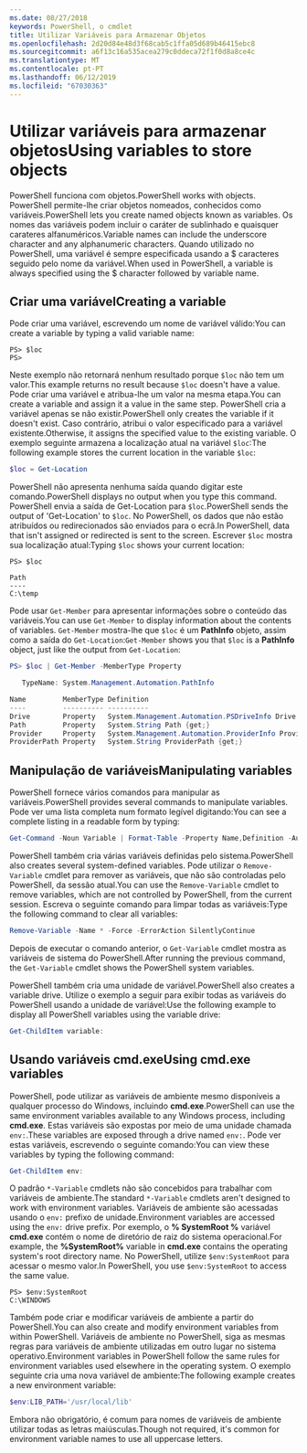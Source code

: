 ```yaml
---
ms.date: 08/27/2018
keywords: PowerShell, o cmdlet
title: Utilizar Variáveis para Armazenar Objetos
ms.openlocfilehash: 2d20d84e48d3f68cab5c1ffa05d689b46415ebc8
ms.sourcegitcommit: a6f13c16a535acea279c0ddeca72f1f0d8a8ce4c
ms.translationtype: MT
ms.contentlocale: pt-PT
ms.lasthandoff: 06/12/2019
ms.locfileid: "67030363"
---
```

# <a name="using-variables-to-store-objects"></a><span data-ttu-id="bd703-103">Utilizar variáveis para armazenar objetos</span><span class="sxs-lookup"><span data-stu-id="bd703-103">Using variables to store objects</span></span>

<span data-ttu-id="bd703-104">PowerShell funciona com objetos.</span><span class="sxs-lookup"><span data-stu-id="bd703-104">PowerShell works with objects.</span></span> <span data-ttu-id="bd703-105">PowerShell permite-lhe criar objetos nomeados, conhecidos como variáveis.</span><span class="sxs-lookup"><span data-stu-id="bd703-105">PowerShell lets you create named objects known as variables.</span></span>
<span data-ttu-id="bd703-106">Os nomes das variáveis podem incluir o caráter de sublinhado e quaisquer carateres alfanuméricos.</span><span class="sxs-lookup"><span data-stu-id="bd703-106">Variable names can include the underscore character and any alphanumeric characters.</span></span> <span data-ttu-id="bd703-107">Quando utilizado no PowerShell, uma variável é sempre especificada usando a \$ caracteres seguido pelo nome da variável.</span><span class="sxs-lookup"><span data-stu-id="bd703-107">When used in PowerShell, a variable is always specified using the \$ character followed by variable name.</span></span>

## <a name="creating-a-variable"></a><span data-ttu-id="bd703-108">Criar uma variável</span><span class="sxs-lookup"><span data-stu-id="bd703-108">Creating a variable</span></span>

<span data-ttu-id="bd703-109">Pode criar uma variável, escrevendo um nome de variável válido:</span><span class="sxs-lookup"><span data-stu-id="bd703-109">You can create a variable by typing a valid variable name:</span></span>

```
PS> $loc
PS>
```

<span data-ttu-id="bd703-110">Neste exemplo não retornará nenhum resultado porque `$loc` não tem um valor.</span><span class="sxs-lookup"><span data-stu-id="bd703-110">This example returns no result because `$loc` doesn't have a value.</span></span> <span data-ttu-id="bd703-111">Pode criar uma variável e atribua-lhe um valor na mesma etapa.</span><span class="sxs-lookup"><span data-stu-id="bd703-111">You can create a variable and assign it a value in the same step.</span></span> <span data-ttu-id="bd703-112">PowerShell cria a variável apenas se não existir.</span><span class="sxs-lookup"><span data-stu-id="bd703-112">PowerShell only creates the variable if it doesn't exist.</span></span>
<span data-ttu-id="bd703-113">Caso contrário, atribui o valor especificado para a variável existente.</span><span class="sxs-lookup"><span data-stu-id="bd703-113">Otherwise, it assigns the specified value to the existing variable.</span></span> <span data-ttu-id="bd703-114">O exemplo seguinte armazena a localização atual na variável `$loc`:</span><span class="sxs-lookup"><span data-stu-id="bd703-114">The following example stores the current location in the variable `$loc`:</span></span>

```powershell
$loc = Get-Location
```

<span data-ttu-id="bd703-115">PowerShell não apresenta nenhuma saída quando digitar este comando.</span><span class="sxs-lookup"><span data-stu-id="bd703-115">PowerShell displays no output when you type this command.</span></span> <span data-ttu-id="bd703-116">PowerShell envia a saída de Get-Location para `$loc`.</span><span class="sxs-lookup"><span data-stu-id="bd703-116">PowerShell sends the output of 'Get-Location' to `$loc`.</span></span> <span data-ttu-id="bd703-117">No PowerShell, os dados que não estão atribuídos ou redirecionados são enviados para o ecrã.</span><span class="sxs-lookup"><span data-stu-id="bd703-117">In PowerShell, data that isn't assigned or redirected is sent to the screen.</span></span> <span data-ttu-id="bd703-118">Escrever `$loc` mostra sua localização atual:</span><span class="sxs-lookup"><span data-stu-id="bd703-118">Typing `$loc` shows your current location:</span></span>

```
PS> $loc

Path
----
C:\temp
```

<span data-ttu-id="bd703-119">Pode usar `Get-Member` para apresentar informações sobre o conteúdo das variáveis.</span><span class="sxs-lookup"><span data-stu-id="bd703-119">You can use `Get-Member` to display information about the contents of variables.</span></span> <span data-ttu-id="bd703-120">`Get-Member` mostra-lhe que `$loc` é um **PathInfo** objeto, assim como a saída do `Get-Location`:</span><span class="sxs-lookup"><span data-stu-id="bd703-120">`Get-Member` shows you that `$loc` is a **PathInfo** object, just like the output from `Get-Location`:</span></span>

```powershell
PS> $loc | Get-Member -MemberType Property

   TypeName: System.Management.Automation.PathInfo

Name         MemberType Definition
----         ---------- ----------
Drive        Property   System.Management.Automation.PSDriveInfo Drive {get;}
Path         Property   System.String Path {get;}
Provider     Property   System.Management.Automation.ProviderInfo Provider {...
ProviderPath Property   System.String ProviderPath {get;}
```

## <a name="manipulating-variables"></a><span data-ttu-id="bd703-121">Manipulação de variáveis</span><span class="sxs-lookup"><span data-stu-id="bd703-121">Manipulating variables</span></span>

<span data-ttu-id="bd703-122">PowerShell fornece vários comandos para manipular as variáveis.</span><span class="sxs-lookup"><span data-stu-id="bd703-122">PowerShell provides several commands to manipulate variables.</span></span> <span data-ttu-id="bd703-123">Pode ver uma lista completa num formato legível digitando:</span><span class="sxs-lookup"><span data-stu-id="bd703-123">You can see a complete listing in a readable form by typing:</span></span>

```powershell
Get-Command -Noun Variable | Format-Table -Property Name,Definition -AutoSize -Wrap
```

<span data-ttu-id="bd703-124">PowerShell também cria várias variáveis definidas pelo sistema.</span><span class="sxs-lookup"><span data-stu-id="bd703-124">PowerShell also creates several system-defined variables.</span></span> <span data-ttu-id="bd703-125">Pode utilizar o `Remove-Variable` cmdlet para remover as variáveis, que não são controladas pelo PowerShell, da sessão atual.</span><span class="sxs-lookup"><span data-stu-id="bd703-125">You can use the `Remove-Variable` cmdlet to remove variables, which are not controlled by PowerShell, from the current session.</span></span> <span data-ttu-id="bd703-126">Escreva o seguinte comando para limpar todas as variáveis:</span><span class="sxs-lookup"><span data-stu-id="bd703-126">Type the following command to clear all variables:</span></span>

```powershell
Remove-Variable -Name * -Force -ErrorAction SilentlyContinue
```

<span data-ttu-id="bd703-127">Depois de executar o comando anterior, o `Get-Variable` cmdlet mostra as variáveis de sistema do PowerShell.</span><span class="sxs-lookup"><span data-stu-id="bd703-127">After running the previous command, the `Get-Variable` cmdlet shows the PowerShell system variables.</span></span>

<span data-ttu-id="bd703-128">PowerShell também cria uma unidade de variável.</span><span class="sxs-lookup"><span data-stu-id="bd703-128">PowerShell also creates a variable drive.</span></span> <span data-ttu-id="bd703-129">Utilize o exemplo a seguir para exibir todas as variáveis do PowerShell usando a unidade de variável:</span><span class="sxs-lookup"><span data-stu-id="bd703-129">Use the following example to display all PowerShell variables using the variable drive:</span></span>

```powershell
Get-ChildItem variable:
```

## <a name="using-cmdexe-variables"></a><span data-ttu-id="bd703-130">Usando variáveis cmd.exe</span><span class="sxs-lookup"><span data-stu-id="bd703-130">Using cmd.exe variables</span></span>

<span data-ttu-id="bd703-131">PowerShell, pode utilizar as variáveis de ambiente mesmo disponíveis a qualquer processo do Windows, incluindo **cmd.exe**.</span><span class="sxs-lookup"><span data-stu-id="bd703-131">PowerShell can use the same environment variables available to any Windows process, including **cmd.exe**.</span></span> <span data-ttu-id="bd703-132">Estas variáveis são expostas por meio de uma unidade chamada `env:`.</span><span class="sxs-lookup"><span data-stu-id="bd703-132">These variables are exposed through a drive named `env:`.</span></span> <span data-ttu-id="bd703-133">Pode ver estas variáveis, escrevendo o seguinte comando:</span><span class="sxs-lookup"><span data-stu-id="bd703-133">You can view these variables by typing the following command:</span></span>

```powershell
Get-ChildItem env:
```

<span data-ttu-id="bd703-134">O padrão `*-Variable` cmdlets não são concebidos para trabalhar com variáveis de ambiente.</span><span class="sxs-lookup"><span data-stu-id="bd703-134">The standard `*-Variable` cmdlets aren't designed to work with environment variables.</span></span> <span data-ttu-id="bd703-135">Variáveis de ambiente são acessadas usando o `env:` prefixo de unidade.</span><span class="sxs-lookup"><span data-stu-id="bd703-135">Environment variables are accessed using the `env:` drive prefix.</span></span> <span data-ttu-id="bd703-136">Por exemplo, o **% SystemRoot %** variável **cmd.exe** contém o nome de diretório de raiz do sistema operacional.</span><span class="sxs-lookup"><span data-stu-id="bd703-136">For example, the **%SystemRoot%** variable in **cmd.exe** contains the operating system's root directory name.</span></span> <span data-ttu-id="bd703-137">No PowerShell, utilize `$env:SystemRoot` para acessar o mesmo valor.</span><span class="sxs-lookup"><span data-stu-id="bd703-137">In PowerShell, you use `$env:SystemRoot` to access the same value.</span></span>

```
PS> $env:SystemRoot
C:\WINDOWS
```

<span data-ttu-id="bd703-138">Também pode criar e modificar variáveis de ambiente a partir do PowerShell.</span><span class="sxs-lookup"><span data-stu-id="bd703-138">You can also create and modify environment variables from within PowerShell.</span></span> <span data-ttu-id="bd703-139">Variáveis de ambiente no PowerShell, siga as mesmas regras para variáveis de ambiente utilizadas em outro lugar no sistema operativo.</span><span class="sxs-lookup"><span data-stu-id="bd703-139">Environment variables in PowerShell follow the same rules for environment variables used elsewhere in the operating system.</span></span> <span data-ttu-id="bd703-140">O exemplo seguinte cria uma nova variável de ambiente:</span><span class="sxs-lookup"><span data-stu-id="bd703-140">The following example creates a new environment variable:</span></span>

```powershell
$env:LIB_PATH='/usr/local/lib'
```

<span data-ttu-id="bd703-141">Embora não obrigatório, é comum para nomes de variáveis de ambiente utilizar todas as letras maiúsculas.</span><span class="sxs-lookup"><span data-stu-id="bd703-141">Though not required, it's common for environment variable names to use all uppercase letters.</span></span>
